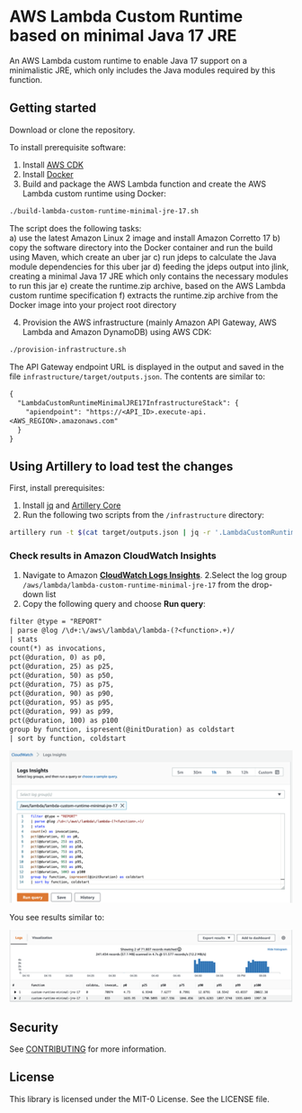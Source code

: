 # AWS Lambda Custom Runtime based on minimal Java 17 JRE
An AWS Lambda custom runtime to enable Java 17 support on a minimalistic JRE, which only includes the Java modules required by this function.

## Getting started

Download or clone the repository.

To install prerequisite software:

1. Install [AWS CDK](https://docs.aws.amazon.com/cdk/latest/guide/getting_started.html)
2. Install [Docker](https://docs.docker.com/get-docker/)
3. Build and package the AWS Lambda function and create the AWS Lambda custom runtime using Docker:

```bash
./build-lambda-custom-runtime-minimal-jre-17.sh
```

The script does the following tasks:  
  a) use the latest Amazon Linux 2 image and install Amazon Corretto 17
  b) copy the software directory into the Docker container and run the build using Maven, which create an uber jar
  c) run jdeps to calculate the Java module dependencies for this uber jar
  d) feeding the jdeps output into jlink, creating a minimal Java 17 JRE which only contains the necessary modules to run this jar
  e) create the runtime.zip archive, based on the AWS Lambda custom runtime specification
  f) extracts the runtime.zip archive from the Docker image into your project root directory

4. Provision the AWS infrastructure (mainly Amazon API Gateway, AWS Lambda and Amazon DynamoDB) using AWS CDK:

```bash
./provision-infrastructure.sh
```

The API Gateway endpoint URL is displayed in the output and saved in the file `infrastructure/target/outputs.json`. The contents are similar to:

```
{
  "LambdaCustomRuntimeMinimalJRE17InfrastructureStack": {
    "apiendpoint": "https://<API_ID>.execute-api.<AWS_REGION>.amazonaws.com"
  }
}
```


## Using Artillery to load test the changes

First, install prerequisites:

1. Install [jq](https://stedolan.github.io/jq/) and [Artillery Core](https://artillery.io/docs/guides/getting-started/installing-artillery.html)
2. Run the following two scripts from the `/infrastructure` directory:

```bash
artillery run -t $(cat target/outputs.json | jq -r '.LambdaCustomRuntimeMinimalJRE17InfrastructureStack.apiendpoint') -v '{ "url": "/custom-runtime" }' loadtest.yml
```


### Check results in Amazon CloudWatch Insights

1. Navigate to Amazon **[CloudWatch Logs Insights](https://console.aws.amazon.com/cloudwatch/home?#logsV2:logs-insights)**.
2.Select the log group `/aws/lambda/lambda-custom-runtime-minimal-jre-17` from the drop-down list
3. Copy the following query and choose **Run query**:

```
filter @type = "REPORT"
| parse @log /\d+:\/aws\/lambda\/lambda-(?<function>.+)/
| stats
count(*) as invocations,
pct(@duration, 0) as p0,
pct(@duration, 25) as p25,
pct(@duration, 50) as p50,
pct(@duration, 75) as p75,
pct(@duration, 90) as p90,
pct(@duration, 95) as p95,
pct(@duration, 99) as p99,
pct(@duration, 100) as p100
group by function, ispresent(@initDuration) as coldstart
| sort by function, coldstart
```

![AWS Console](docs/insights-query.png)

You see results similar to:

![Resuts](docs/results.png)

## Security

See [CONTRIBUTING](CONTRIBUTING.md#security-issue-notifications) for more information.

## License

This library is licensed under the MIT-0 License. See the LICENSE file.